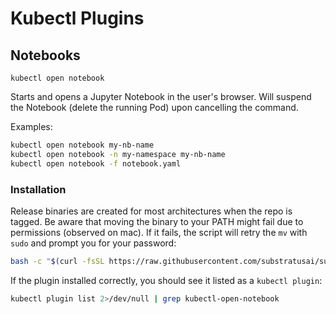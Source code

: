 # Kubectl Plugins

## Notebooks

`kubectl open notebook`

Starts and opens a Jupyter Notebook in the user's browser. Will suspend the
Notebook (delete the running Pod) upon cancelling the command.

Examples:

```sh
kubectl open notebook my-nb-name
kubectl open notebook -n my-namespace my-nb-name
kubectl open notebook -f notebook.yaml
```

### Installation

Release binaries are created for most architectures when the repo is tagged.
Be aware that moving the binary to your PATH might fail due to permissions
(observed on mac). If it fails, the script will retry the `mv` with `sudo` and
prompt you for your password:

```sh
bash -c "$(curl -fsSL https://raw.githubusercontent.com/substratusai/substratus/main/hack/install_kubectl_plugin.sh)"
```

If the plugin installed correctly, you should see it listed as a `kubectl plugin`:

```sh
kubectl plugin list 2>/dev/null | grep kubectl-open-notebook
```
